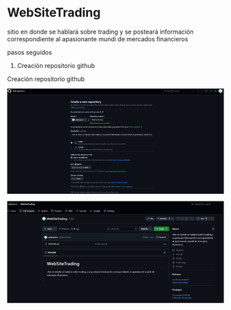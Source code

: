 # WebSiteTrading
sitio en donde se hablará sobre trading y se posteará información correspondiente al apasionante mundi de mercados financieros

pasos seguidos 

1. Creación repositorio github
 
 Creación repositorio github
 
![alt text](imagenes/image.png)
 
![alt text](imagenes/image-1.png)
